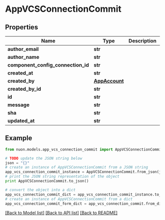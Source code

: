 # AppVCSConnectionCommit


## Properties

Name | Type | Description | Notes
------------ | ------------- | ------------- | -------------
**author_email** | **str** |  | [optional] 
**author_name** | **str** |  | [optional] 
**component_config_connection_id** | **str** |  | [optional] 
**created_at** | **str** |  | [optional] 
**created_by** | [**AppAccount**](AppAccount.md) |  | [optional] 
**created_by_id** | **str** |  | [optional] 
**id** | **str** |  | [optional] 
**message** | **str** |  | [optional] 
**sha** | **str** |  | [optional] 
**updated_at** | **str** |  | [optional] 

## Example

```python
from nuon.models.app_vcs_connection_commit import AppVCSConnectionCommit

# TODO update the JSON string below
json = "{}"
# create an instance of AppVCSConnectionCommit from a JSON string
app_vcs_connection_commit_instance = AppVCSConnectionCommit.from_json(json)
# print the JSON string representation of the object
print AppVCSConnectionCommit.to_json()

# convert the object into a dict
app_vcs_connection_commit_dict = app_vcs_connection_commit_instance.to_dict()
# create an instance of AppVCSConnectionCommit from a dict
app_vcs_connection_commit_form_dict = app_vcs_connection_commit.from_dict(app_vcs_connection_commit_dict)
```
[[Back to Model list]](../README.md#documentation-for-models) [[Back to API list]](../README.md#documentation-for-api-endpoints) [[Back to README]](../README.md)


